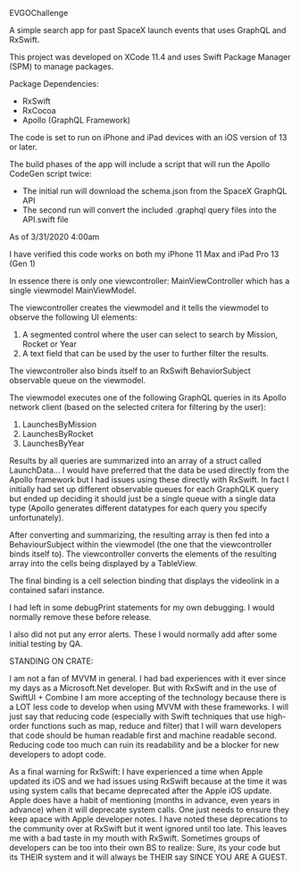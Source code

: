 EVGOChallenge

A simple search app for past SpaceX launch events that uses GraphQL and RxSwift.

This project was developed on XCode 11.4 and uses Swift Package Manager (SPM) to manage packages.

Package Dependencies:
- RxSwift
- RxCocoa
- Apollo (GraphQL Framework)

The code is set to run on iPhone and iPad devices with an iOS version of 13 or later.

The build phases of the app will include a script that will run the Apollo CodeGen script twice:

- The initial run will download the schema.json from the SpaceX GraphQL API
- The second run will convert the included .graphql query files into the API.swift file

As of 3/31/2020 4:00am

I have verified this code works on both my iPhone 11 Max and iPad Pro 13 (Gen 1)

In essence there is only one viewcontroller: MainViewController which has a single viewmodel MainViewModel.

The viewcontroller creates the viewmodel and it tells the viewmodel to observe the following UI elements:

1. A segmented control where the user can select to search by Mission, Rocket or Year
2. A text field that can be used by the user to further filter the results.

The viewcontroller also binds itself to an RxSwift BehaviorSubject observable queue on the viewmodel.

The viewmodel executes one of the following GraphQL queries in its Apollo network client (based on the selected critera for filtering by the user):

1. LaunchesByMission
2. LaunchesByRocket
3. LaunchesByYear

Results by all queries are summarized into an array of a struct called LaunchData... I would have preferred that the data be used directly from the Apollo framework but I had issues using these directly with RxSwift. In fact I initially had set up different observable queues for each GraphQLK query but ended up deciding it should just be a single queue with a single data type (Apollo generates different datatypes for each query you specify unfortunately).

After converting and summarizing, the resulting array is then fed into a BehaviourSubject within the viewmodel (the one that the viewcontroller binds itself to). The viewcontroller converts the elements of the resulting array into the cells being displayed by a TableView.

The final binding is a cell selection binding that displays the videolink in a contained safari instance.

I had left in some debugPrint statements for my own debugging. I would normally remove these before release.

I also did not put any error alerts. These I would normally add after some initial testing by QA.

STANDING ON CRATE:

I am not a fan of MVVM in general. I had bad experiences with it ever since my days as a Microsoft.Net developer. But with RxSwift and in the use of SwiftUI + Combine I am more accepting of the technology because there is a LOT less code to develop when using MVVM with these frameworks. I will just say that reducing code (especially with Swift techniques that use high-order functions such as map, reduce and filter) that I will warn developers that code should be human readable first and machine readable second. Reducing code too much can ruin its readability and be a blocker for new developers to adopt code.

As a final warning for RxSwift: I have experienced a time when Apple updated its iOS and we had issues using RxSwift because at the time it was using system calls that became deprecated after the Apple iOS update. Apple does have a habit of mentioning (months in advance, even years in advance) when it will deprecate system calls. One just needs to ensure they keep apace with Apple developer notes. I have noted these deprecations to the community over at RxSwift but it went ignored until too late. This leaves me with a bad taste in my mouth with RxSwift. Sometimes groups of developers can be too into their own BS to realize: Sure, its your code but its THEIR system and it will always be THEIR say SINCE YOU ARE A GUEST.

